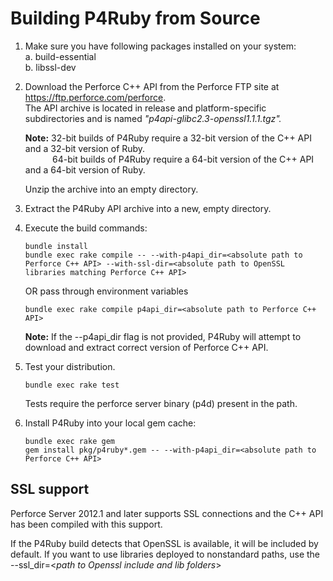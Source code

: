 # Building P4Ruby from Source


1. Make sure you have following packages installed on your system:\
        a. build-essential\
        b. libssl-dev

2. Download the Perforce C++ API from the Perforce FTP site at
   <https://ftp.perforce.com/perforce>. \
   The API archive is located in release and platform-specific subdirectories and is named
   *"p4api-glibc2.3-openssl1.1.1.tgz".*

   **Note:** 32-bit builds of P4Ruby require a 32-bit version of the C++ API and a 32-bit version of Ruby.\
           64-bit builds of P4Ruby require a 64-bit version of the C++ API and a 64-bit version of Ruby.
           
   Unzip the archive into an empty directory.

3. Extract the P4Ruby API archive into a new, empty directory.

4. Execute the build commands:

   ```
   bundle install
   bundle exec rake compile -- --with-p4api_dir=<absolute path to Perforce C++ API> --with-ssl-dir=<absolute path to OpenSSL libraries matching Perforce C++ API>
   ```
   OR pass through environment variables
   ```
   bundle exec rake compile p4api_dir=<absolute path to Perforce C++ API>
   ``` 
   **Note:** If the --p4api_dir flag is not provided, P4Ruby will attempt
   to download and extract correct version of Perforce C++ API.

5. Test your distribution.

    ```
    bundle exec rake test
    ```

    Tests require the perforce server binary (p4d) present in the path.
   
6. Install P4Ruby into your local gem cache:

    ```
    bundle exec rake gem
    gem install pkg/p4ruby*.gem -- --with-p4api_dir=<absolute path to Perforce C++ API>
    ```

## SSL support

Perforce Server 2012.1 and later supports SSL connections and the
C++ API has been compiled with this support.

If the P4Ruby build detects that OpenSSL is available, it will be
included by default. If you want to use libraries deployed to nonstandard
paths, use the --ssl_dir=<*path to Openssl include and lib folders*>
